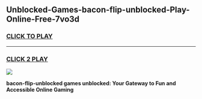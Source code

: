 
## Unblocked-Games-bacon-flip-unblocked-Play-Online-Free-7vo3d
<h3>
<a href="https://premium76.site?title=bacon-flip-unblocked&ref=26A">CLICK TO PLAY</a></h3>
<hr>

<h3>
<a href="https://premium76.site?title=bacon-flip-unblocked&ref=26A">CLICK 2 PLAY</a>
  
</h3>

<a href="https://premium76.site?title=bacon-flip-unblocked&ref=26A"><img src="https://clearcache.store/games.png"></a>


**bacon-flip-unblocked games unblocked: Your Gateway to Fun and Accessible Online Gaming**
